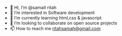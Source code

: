 - 👋 Hi, I’m @samait ritah
- 👀 I’m interested in Software development
- 🌱 I’m currently learning html,css & javascript
- 💞️ I’m looking to collaborate on open source projects
- 📫 How to reach me ritahsamah@gmail.com

<!---
samaitritah/samaitritah is a ✨ special ✨ repository because its `README.md` (this file) appears on your GitHub profile.
You can click the Preview link to take a look at your changes.
--->
